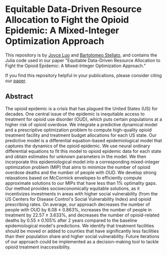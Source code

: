 # Equitable Data-Driven Resource Allocation to Fight the Opioid Epidemic: A Mixed-Integer Optimization Approach
This repository is by [Joyce Luo](https://joyceluo.netlify.app/) and [Bartolomeo Stellato](https://stellato.io/), and contains the Julia code used in our paper "Equitable Data-Driven Resource Allocation to Fight the Opioid Epidemic: A Mixed-Integer Optimization Approach."

If you find this repository helpful in your publications, please consider citing our [paper](https://arxiv.org/abs/2301.06179). 

## Abstract
The opioid epidemic is a crisis that has plagued the United States (US) for decades. One central issue of the epidemic is inequitable access to treatment for opioid use disorder (OUD), which puts certain populations at a higher risk of opioid overdose. We integrate a predictive dynamical model and a prescriptive optimization problem to compute high-quality opioid treatment facility and treatment budget allocations for each US state. Our predictive model is a differential equation-based epidemiological model that captures the dynamics of the opioid epidemic. We use neural ordinary differential equations to fit this model to opioid epidemic data for each state and obtain estimates for unknown parameters in the model. We then incorporate this epidemiological model into a corresponding mixed-integer optimization problem (MIP) that aims to minimize the number of opioid overdose deaths and the number of people with OUD. We develop strong relaxations based on McCormick envelopes to efficiently compute approximate solutions to our MIPs that have less than 1% optimality gaps. Our method provides socioeconomically equitable solutions, as it incentivizes investments in areas with higher social vulnerability (from the US Centers for Disease Control's Social Vulnerability Index) and opioid prescribing rates. On average, our approach decreases the number of people with OUD by 6.08 $\pm$ 0.863%, increases the number of people in treatment by 22.57 $\pm$ 3.633%, and decreases the number of opioid-related deaths by 0.55 $\pm$ 0.105% after 2 years compared to the baseline epidemiological model's predictions. We identify that treatment facilities should be moved or added to counties that have significantly less facilities than their population share and higher social vulnerability. Future iterations of our approach could be implemented as a decision-making tool to tackle opioid treatment inaccessibility.
